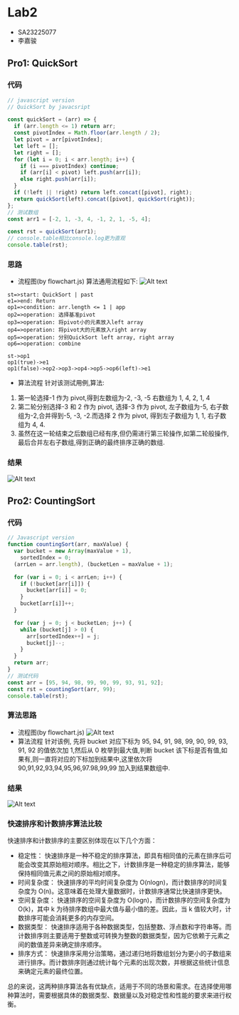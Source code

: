 # Lab2

- SA23225077
- 李嘉骏

## Pro1: QuickSort

### 代码

```javascript
// javascript version
// QuickSort by javacsript

const quickSort = (arr) => {
  if (arr.length <= 1) return arr;
  const pivotIndex = Math.floor(arr.length / 2);
  let pivot = arr[pivotIndex];
  let left = [];
  let right = [];
  for (let i = 0; i < arr.length; i++) {
    if (i === pivotIndex) continue;
    if (arr[i] < pivot) left.push(arr[i]);
    else right.push(arr[i]);
  }
  if (!left || !right) return left.concat([pivot], right);
  return quickSort(left).concat([pivot], quickSort(right));
};
// 测试数组
const arr1 = [-2, 1, -3, 4, -1, 2, 1, -5, 4];

const rst = quickSort(arr1);
// console.table相比console.log更为直观
console.table(rst);
```

### 思路

- 流程图(by flowchart.js)
  算法通用流程如下:
  ![Alt text](image-6.png)

```flowchart.js指令
st=>start: QuickSort | past
e1=>end: Return
op1=>condition: arr.length <= 1 | app
op2=>operation: 选择基准pivot
op3=>operation: 将pivot小的元素放入left array
op4=>operation: 将pivot大的元素放入right array
op5=>operation: 分别QuickSort left array, right array
op6=>operation: combine

st->op1
op1(true)->e1
op1(false)->op2->op3->op4->op5->op6(left)->e1
```

- 算法流程
  针对该测试用例,算法:

1. 第一轮选择-1 作为 pivot,得到左数组为-2, -3, -5
   右数组为 1, 4, 2, 1, 4
2. 第二轮分别选择-3 和 2 作为 pivot, 选择-3 作为 pivot, 左子数组为-5, 右子数组为-2,合并得到-5, -3, -2.而选择 2 作为 pivot, 得到左子数组为 1, 1, 右子数组为 4, 4.
3. 虽然在这一轮结束之后数组已经有序,但仍需进行第三轮操作,如第二轮般操作,最后合并左右子数组,得到正确的最终排序正确的数组.

### 结果

![Alt text](image-5.png)

## Pro2: CountingSort

### 代码

```javascript
// Javascript version
function countingSort(arr, maxValue) {
  var bucket = new Array(maxValue + 1),
    sortedIndex = 0;
  (arrLen = arr.length), (bucketLen = maxValue + 1);

  for (var i = 0; i < arrLen; i++) {
    if (!bucket[arr[i]]) {
      bucket[arr[i]] = 0;
    }
    bucket[arr[i]]++;
  }

  for (var j = 0; j < bucketLen; j++) {
    while (bucket[j] > 0) {
      arr[sortedIndex++] = j;
      bucket[j]--;
    }
  }
  return arr;
}
// 测试代码
const arr = [95, 94, 98, 99, 90, 99, 93, 91, 92];
const rst = countingSort(arr, 99);
console.table(rst);
```

### 算法思路

- 流程图(by flowchart.js)
  ![Alt text](image-8.png)
- 算法流程
  针对该例, 先将 bucket 对应下标为 95, 94, 91, 98, 99, 90, 99, 93, 91, 92 的值依次加 1,然后从 0 枚举到最大值,判断 bucket 该下标是否有值,如果有,则一直将对应的下标加到结果中,这里依次将 90,91,92,93,94,95,96,97.98,99,99 加入到结果数组中.

### 结果

![Alt text](image-7.png)

### 快速排序和计数排序算法比较

快速排序和计数排序的主要区别体现在以下几个方面：

- 稳定性：
  快速排序是一种不稳定的排序算法，即具有相同值的元素在排序后可能会改变其原始相对顺序。相比之下，计数排序是一种稳定的排序算法，能够保持相同值元素之间的原始相对顺序。
- 时间复杂度：
  快速排序的平均时间复杂度为 O(nlogn)，而计数排序的时间复杂度为 O(n)。这意味着在处理大量数据时，计数排序通常比快速排序更快。
- 空间复杂度：
  快速排序的空间复杂度为 O(logn)，而计数排序的空间复杂度为 O(k)，其中 k 为待排序数组中最大值与最小值的差。因此，当 k 值较大时，计数排序可能会消耗更多的内存空间。
- 数据类型：
  快速排序适用于各种数据类型，包括整数、浮点数和字符串等。而计数排序则主要适用于整数或可转换为整数的数据类型，因为它依赖于元素之间的数值差异来确定排序顺序。
- 排序方式：
  快速排序采用分治策略，通过递归地将数组划分为更小的子数组来进行排序。而计数排序则通过统计每个元素的出现次数，并根据这些统计信息来确定元素的最终位置。

总的来说，这两种排序算法各有优缺点，适用于不同的场景和需求。在选择使用哪种算法时，需要根据具体的数据类型、数据量以及对稳定性和性能的要求来进行权衡。
